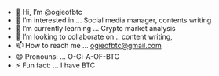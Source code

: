 - 👋 Hi, I’m @ogieofbtc
- 👀 I’m interested in ... Social media manager, contents writing 
- 🌱 I’m currently learning ... Crypto market analysis 
- 💞️ I’m looking to collaborate on .. content writing, 
- 📫 How to reach me ... ogieofbtc@gmail.com
- 😄 Pronouns: ... O-Gi-A-OF-BTC
- ⚡ Fun fact: ... I have BTC 

<!---
ogieofbtc/ogieofbtc is a ✨ special ✨ repository because its `README.md` (this file) appears on your GitHub profile.
You can click the Preview link to take a look at your changes.
--->
